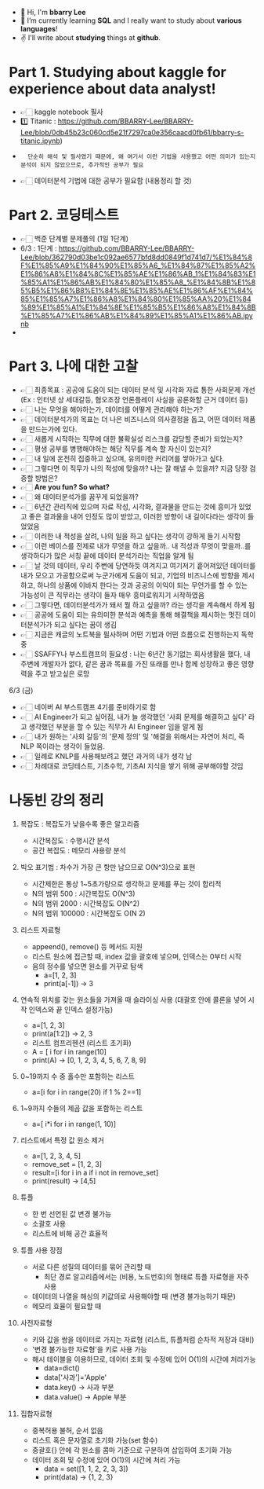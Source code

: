 - 👋 Hi, I'm **bbarry Lee**  
- 👀 I’m currently learning **SQL** and I really want to study about **various languages**!
- ✌ I'll write about **studying** things at **github**.

# Part 1. Studying about kaggle for experience about data analyst!
- 👉🏻 kaggle notebook 필사
-    1️⃣ Titanic : https://github.com/BBARRY-Lee/BBARRY-Lee/blob/0db45b23c060cd5e21f7297ca0e356caacd0fb61/bbarry-s-titanic.ipynb)
-       단순히 해석 및 필사였기 때문에, 왜 여기서 이런 기법을 사용했고 어떤 의미가 있는지 분석이 되지 않았으므로, 추가적인 공부가 필요
- 👉🏻 데이터분석 기법에 대한 공부가 필요함 (내용정리 할 것)

# Part 2. 코딩테스트
- 👉🏻 백준 단계별 문제풀의 (1일 1단계)
- 6/3 : 1단계 : https://github.com/BBARRY-Lee/BBARRY-Lee/blob/362790d03be1c092ae6577bfd8dd0849f1d741d7/%E1%84%8F%E1%85%A9%E1%84%90%E1%85%A6_%E1%84%87%E1%85%A2%E1%86%A8%E1%84%8C%E1%85%AE%E1%86%AB_1%E1%84%83%E1%85%A1%E1%86%AB%E1%84%80%E1%85%A8_%E1%84%8B%E1%85%B5%E1%86%B8%E1%84%8E%E1%85%AE%E1%86%AF%E1%84%85%E1%85%A7%E1%86%A8%E1%84%80%E1%85%AA%20%E1%84%89%E1%85%A1%E1%84%8E%E1%85%B5%E1%86%A8%E1%84%8B%E1%85%A7%E1%86%AB%E1%84%89%E1%85%A1%E1%86%AB.ipynb
- 
# Part 3. 나에 대한 고찰
- 👉🏻 최종목표 : 공공에 도움이 되는 데이터 분석 및 시각화 자료 통한 사회문제 개선 (Ex : 인터넷 상 세대갈등, 혐오조장 언론플레이 사실을 공론화할 근거 데이터 등)
- 👉🏻 나는 무엇을 해야하는가, 데이터를 어떻게 관리해야 하는가?
- 👉🏻 데이터분석가의 목표는 더 나은 비즈니스의 의사결정을 돕고, 어떤 데이터 제품을 만드는가에 있다.
- 👉🏻 새롭게 시작하는 직무에 대한 불확실성 리스크를 감당할 준비가 되었는지?
- 👉🏻 평생 공부를 병행해야하는 해당 직무를 계속 할 자신이 있는지?
- 👉🏻 내 일에 온전히 집중하고 싶으며, 유의미한 커리어를 쌓아가고 싶다.
- 👉🏻 그렇다면 이 직무가 나의 적성에 맞을까? 나는 잘 해낼 수 있을까? 지금 당장 검증할 방법은?
- 👉🏻 **Are you fun? So what?**
- 👉🏻 왜 데이터분석가를 꿈꾸게 되었을까?
- 👉🏻 6년간 관리직에 있으며 자료 작성, 시각화, 결과물을 만드는 것에 흥미가 있었고 좋은 결과물을 내어 인정도 많이 받았고, 이러한 방향이 내 길이다라는 생각이 들었었음
- 👉🏻 이러한 내 적성을 살려, 나의 일을 하고 싶다는 생각이 강하게 들기 시작함
- 👉🏻 이런 베이스를 전제로 내가 무엇을 하고 싶을까.. 내 적성과 무엇이 맞을까..를 생각하다가 많은 서칭 끝에 데이터 분석가라는 직업을 알게 됨
- 👉🏻 날 것의 데이터, 우리 주변에 당연하듯 여겨지고 여기저기 흩어져있던 데이터를 내가 모으고 가공함으로써 누군가에게 도움이 되고, 기업의 비즈니스에 방향을 제시하고, 하나의 상품에 이바지 한다는 것과 공공의 이익이 되는 무언가를 할 수 있는 가능성이 큰 직무라는 생각이 들자 매우 흥미로워지기 시작하였음
- 👉🏻 그렇다면, 데이터분석가가 돼서 뭘 하고 싶을까? 라는 생각을 계속해서 하게 됨
- 👉🏻 공공에 도움이 되는 유의미한 분석과 예측을 통해 해결책을 제시하는 멋진 데이터분석가가 되고 싶다는 꿈이 생김
- 👉🏻 지금은 캐글의 노트북을 필사하며 어떤 기법과 어떤 흐름으로 진행하는지 독학 중
- 👉🏻 SSAFFY나 부스트캠프의 필요성 : 나는 6년간 동기없는 회사생활을 했다, 내 주변에 개발자가 없다, 같은 꿈과 목표를 가진 또래를 만나 함께 성장하고 좋은 영향력을 주고 받고싶은 로망

6/3 (금)
- 👉🏻 네이버 AI 부스트캠프 4기를 준비하기로 함
- 👉🏻 AI Engineer가 되고 싶어짐, 내가 늘 생각했던 '사회 문제를 해결하고 싶다' 라고 생각했던 부분을 할 수 있는 직무가 AI Engineer 임을 알게 됨
- 👉🏻 내가 원하는 '사회 갈등'의 '문제 정의' 및 '해결을 위해서는 자연어 처리, 즉 NLP 쪽이라는 생각이 들었음.
- 👉🏻 일례로 KNLP를 사용해보려고 했던 과거의 내가 생각 남
- 👉🏻 차례대로 코딩테스트, 기초수학, 기초AI 지식을 쌓기 위해 공부해야할 것임

# 나동빈 강의 정리

1. 복잡도 : 복잡도가 낮을수록 좋은 알고리즘
   - 시간복잡도 : 수행시간 분석
   - 공간 복잡도 : 메모리 사용량 분석

2. 빅오 표기법 : 차수가 가장 큰 항만 남으므로 O(N^3)으로 표현
   - 시간제한은 통상 1~5초가량으로 생각하고 문제를 푸는 것이 합리적
   - N의 범위 500 : 시간복잡도 O(N^3)
   - N의 범위 2000 : 시간복잡도 O(N^2)
   - N의 범위 100000 : 시간복잡도 O(N 2)

3. 리스트 자료형
   - appeend(), remove() 등 메서드 지원
   - 리스트 원소에 접근할 때, index 값을 괄호에 넣으며, 인덱스는 0부터 시작
   - 음의 정수를 넣으면 원소를 거꾸로 탐색
     - a=[1, 2, 3]
     - print(a[-1]) -> 3

4. 연속적 위치를 갖는 원소들을 가져올 때 슬라이싱 사용 (대괄호 안에 콜론을 넣어 시작 인덱스와 끝 인덱스 설정가능)
   - a=[1, 2, 3]
   - print(a[1:2]) -> 2, 3
   - 리스트 컴프리헨션 (리스트 초기화)
   - A = [ i for i in range(10]
   - print(A) -> [0, 1, 2, 3, 4, 5, 6, 7, 8, 9]

5. 0~19까지 수 중 홀수만 포함하는 리스트
   - a=[i for i in range(20) if 1 % 2==1]

6. 1~9까지 수들의 제곱 값을 포함하는 리스트
    - a=[ i*i for i in range(1, 10)]

7. 리스트에서 특정 값 원소 제거
   - a=[1, 2, 3, 4, 5]
   - remove_set = [1, 2, 3]
   - result=[i for i in a if i not in remove_set]
   - print(result) -> [4,5]

8. 튜플
   - 한 번 선언된 값 변경 불가능
   - 소괄호 사용
   - 리스트에 비해 공간 효율적

9. 튜플 사용 장점
   - 서로 다른 성질의 데이터를 묶어 관리할 때
     - 최단 경로 알고리즘에서는 (비용, 노드번호)의 형태로 튜플 자료형을 자주 사용
   - 데이터의 나열을 해싱의 키값의로 사용해야할 때 (변경 불가능하기 때문)
   - 메모리 효율이 필요할 때

10. 사전자료형
    - 키와 값을 쌍을 데이터로 가지는 자료형 (리스트, 튜플처럼 순차적 저장과 대비)
    - '변경 불가능한 자료형'을 키로 사용 가능
    - 해시 테이블을 이용하므로, 데이터 조회 및 수정에 있어 O(1)의 시간에 처리가능
      - data=dict()
      - data['사과']='Apple'
      - data.key() -> 사과 부분
      - data.value() -> Apple 부분

11. 집합자료형
    - 중복허용 불허, 순서 없음
    - 리스트 혹은 문자열로 초기화 가능(set 함수)
    - 중괄호{} 안에 각 원소를 콤마 기준으로 구분하여 삽입하여 초기화 가능
    - 데이터 조회 및 수정에 있어 O(1)의 시간에 처리 가능
      - data = set([1, 1, 2, 2, 3, 3])
      - print(data) -> {1, 2, 3}

